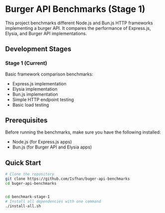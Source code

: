 # Burger API Benchmarks (Stage 1)

This project benchmarks different Node.js and Bun.js HTTP frameworks implementing a burger API. It compares the performance of Express.js, Elysia, and Burger API implementations.

## Development Stages

### Stage 1 (Current)
Basic framework comparison benchmarks:
- Express.js implementation
- Elysia implementation
- Bun.js implementation
- Simple HTTP endpoint testing
- Basic load testing



## Prerequisites

Before running the benchmarks, make sure you have the following installed:
- Node.js (for Express.js apps)
- Bun.js (for Burger API and Elysia apps)

## Quick Start

```bash
# Clone the repository
git clone https://github.com/Isfhan/buger-api-benchmarks
cd buger-api-benchmarks


cd benchmark-stage-1 
# Install all dependencies with one command
./install-all.sh
```



